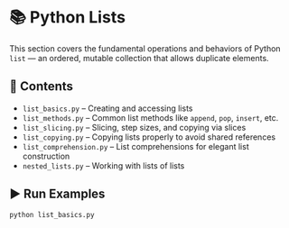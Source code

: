 # 📚 Python Lists

This section covers the fundamental operations and behaviors of Python `list` — an ordered, mutable collection that allows duplicate elements.

## 📂 Contents

- `list_basics.py` – Creating and accessing lists
- `list_methods.py` – Common list methods like `append`, `pop`, `insert`, etc.
- `list_slicing.py` – Slicing, step sizes, and copying via slices
- `list_copying.py` – Copying lists properly to avoid shared references
- `list_comprehension.py` – List comprehensions for elegant list construction
- `nested_lists.py` – Working with lists of lists

## ▶️ Run Examples

```bash
python list_basics.py
```
